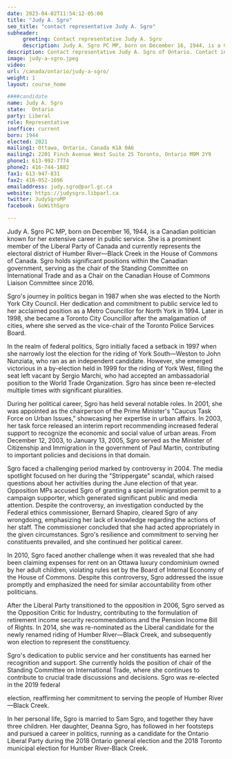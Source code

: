 ```yaml
---
date: 2023-04-02T11:54:12-05:00
title: "Judy A. Sgro"
seo_title: "contact representative Judy A. Sgro"
subheader:
     greeting: Contact representative Judy A. Sgro
     description: Judy A. Sgro PC MP, born on December 16, 1944, is a Canadian politician known for her extensive career in public service.
description: Contact representative Judy A. Sgro of Ontario. Contact information for Judy A. Sgro includes email address, phone number, and mailing address.
image: judy-a-sgro.jpeg
video:
url: /canada/ontario/judy-a-sgro/
weight: 1
layout: course_home

####candidate
name: Judy A. Sgro
state:	Ontario
party: Liberal
role: Representative
inoffice: current
born: 1944
elected: 2021
mailing1: Ottawa, Ontario, Canada K1A 0A6
mailing2: 2201 Finch Avenue West Suite 25 Toronto, Ontario M9M 2Y9
phone1: 613-992-7774
phone2: 416-744-1882
fax1: 613-947-831
fax2: 416-952-1696
emailaddress: judy.sgro@parl.gc.ca
website: https://judysgro.libparl.ca
twitter: JudySgroMP
facebook: GoWithSgro

---
```


Judy A. Sgro PC MP, born on December 16, 1944, is a Canadian politician known for her extensive career in public service. She is a prominent member of the Liberal Party of Canada and currently represents the electoral district of Humber River—Black Creek in the House of Commons of Canada. Sgro holds significant positions within the Canadian government, serving as the chair of the Standing Committee on International Trade and as a Chair on the Canadian House of Commons Liaison Committee since 2016.

Sgro's journey in politics began in 1987 when she was elected to the North York City Council. Her dedication and commitment to public service led to her acclaimed position as a Metro Councillor for North York in 1994. Later in 1998, she became a Toronto City Councillor after the amalgamation of cities, where she served as the vice-chair of the Toronto Police Services Board.

In the realm of federal politics, Sgro initially faced a setback in 1997 when she narrowly lost the election for the riding of York South—Weston to John Nunziata, who ran as an independent candidate. However, she emerged victorious in a by-election held in 1999 for the riding of York West, filling the seat left vacant by Sergio Marchi, who had accepted an ambassadorial position to the World Trade Organization. Sgro has since been re-elected multiple times with significant pluralities.

During her political career, Sgro has held several notable roles. In 2001, she was appointed as the chairperson of the Prime Minister's "Caucus Task Force on Urban Issues," showcasing her expertise in urban affairs. In 2003, her task force released an interim report recommending increased federal support to recognize the economic and social value of urban areas. From December 12, 2003, to January 13, 2005, Sgro served as the Minister of Citizenship and Immigration in the government of Paul Martin, contributing to important policies and decisions in that domain.

Sgro faced a challenging period marked by controversy in 2004. The media spotlight focused on her during the "Strippergate" scandal, which raised questions about her activities during the June election of that year. Opposition MPs accused Sgro of granting a special immigration permit to a campaign supporter, which generated significant public and media attention. Despite the controversy, an investigation conducted by the Federal ethics commissioner, Bernard Shapiro, cleared Sgro of any wrongdoing, emphasizing her lack of knowledge regarding the actions of her staff. The commissioner concluded that she had acted appropriately in the given circumstances. Sgro's resilience and commitment to serving her constituents prevailed, and she continued her political career.

In 2010, Sgro faced another challenge when it was revealed that she had been claiming expenses for rent on an Ottawa luxury condominium owned by her adult children, violating rules set by the Board of Internal Economy of the House of Commons. Despite this controversy, Sgro addressed the issue promptly and emphasized the need for similar accountability from other politicians.

After the Liberal Party transitioned to the opposition in 2006, Sgro served as the Opposition Critic for Industry, contributing to the formulation of retirement income security recommendations and the Pension Income Bill of Rights. In 2014, she was re-nominated as the Liberal candidate for the newly renamed riding of Humber River—Black Creek, and subsequently won election to represent the constituency.

Sgro's dedication to public service and her constituents has earned her recognition and support. She currently holds the position of chair of the Standing Committee on International Trade, where she continues to contribute to crucial trade discussions and decisions. Sgro was re-elected in the 2019 federal

 election, reaffirming her commitment to serving the people of Humber River—Black Creek.

In her personal life, Sgro is married to Sam Sgro, and together they have three children. Her daughter, Deanna Sgro, has followed in her footsteps and pursued a career in politics, running as a candidate for the Ontario Liberal Party during the 2018 Ontario general election and the 2018 Toronto municipal election for Humber River-Black Creek.
